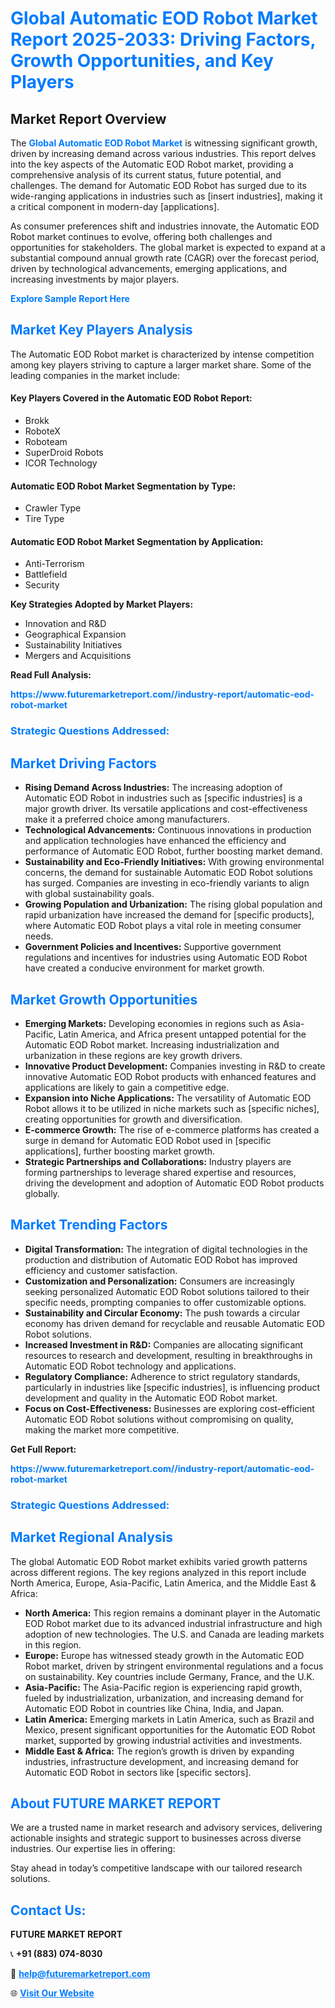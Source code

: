 <h1 style="color: #007BFF;">Global Automatic EOD Robot Market Report 2025-2033: Driving Factors, Growth Opportunities, and Key Players</h1>

<section id="overview">
<h2>Market Report Overview</h2>
<p>The <a href="https://www.futuremarketreport.com//industry-report/automatic-eod-robot-market" style="color: #007BFF; text-decoration: none;"><strong>Global Automatic EOD Robot Market</strong></a> is witnessing significant growth, driven by increasing demand across various industries. This report delves into the key aspects of the Automatic EOD Robot market, providing a comprehensive analysis of its current status, future potential, and challenges. The demand for Automatic EOD Robot has surged due to its wide-ranging applications in industries such as [insert industries], making it a critical component in modern-day [applications].</p>
<p>As consumer preferences shift and industries innovate, the Automatic EOD Robot market continues to evolve, offering both challenges and opportunities for stakeholders. The global market is expected to expand at a substantial compound annual growth rate (CAGR) over the forecast period, driven by technological advancements, emerging applications, and increasing investments by major players.</p>
</section>

<section id="overview">
<p><a href="https://www.futuremarketreport.com//request-sample/reportId=56459" style="color: #007BFF; text-decoration: none;"><strong>Explore Sample Report Here</strong></a></p>
</section>

<section id="key-players">
<h2 style="color: #007BFF;">Market Key Players Analysis</h2>
<p>The Automatic EOD Robot market is characterized by intense competition among key players striving to capture a larger market share. Some of the leading companies in the market include:</p>
<h4>Key Players Covered in the Automatic EOD Robot Report:</h4>
<ul><li>Brokk</li><li>RoboteX</li><li>Roboteam</li><li>SuperDroid Robots</li><li>ICOR Technology</li></ul>
<h4>Automatic EOD Robot Market Segmentation by Type:</h4>
<ul><li>Crawler Type</li><li>Tire Type</li></ul>

<h4>Automatic EOD Robot Market Segmentation by Application:</h4>
<ul><li>Anti-Terrorism</li><li>Battlefield</li><li>Security</li></ul>
<p><strong>Key Strategies Adopted by Market Players:</strong></p>
<ul>
<li>Innovation and R&D</li>
<li>Geographical Expansion</li>
<li>Sustainability Initiatives</li>
<li>Mergers and Acquisitions</li>
</ul>
</section>

<section>
<p><strong>Read Full Analysis: </strong></p><a href="https://www.futuremarketreport.com//industry-report/automatic-eod-robot-market" style="color: #007BFF; text-decoration: none;"><strong>https://www.futuremarketreport.com//industry-report/automatic-eod-robot-market</strong></a>
<h3 style="color: #007BFF;">Strategic Questions Addressed:</h3>
</section>

<section id="driving-factors">
<h2 style="color: #007BFF;">Market Driving Factors</h2>
<ul>
<li><strong>Rising Demand Across Industries:</strong> The increasing adoption of Automatic EOD Robot in industries such as [specific industries] is a major growth driver. Its versatile applications and cost-effectiveness make it a preferred choice among manufacturers.</li>
<li><strong>Technological Advancements:</strong> Continuous innovations in production and application technologies have enhanced the efficiency and performance of Automatic EOD Robot, further boosting market demand.</li>
<li><strong>Sustainability and Eco-Friendly Initiatives:</strong> With growing environmental concerns, the demand for sustainable Automatic EOD Robot solutions has surged. Companies are investing in eco-friendly variants to align with global sustainability goals.</li>
<li><strong>Growing Population and Urbanization:</strong> The rising global population and rapid urbanization have increased the demand for [specific products], where Automatic EOD Robot plays a vital role in meeting consumer needs.</li>
<li><strong>Government Policies and Incentives:</strong> Supportive government regulations and incentives for industries using Automatic EOD Robot have created a conducive environment for market growth.</li>
</ul>
</section>

<section id="growth-opportunities">
<h2 style="color: #007BFF;">Market Growth Opportunities</h2>
<ul>
<li><strong>Emerging Markets:</strong> Developing economies in regions such as Asia-Pacific, Latin America, and Africa present untapped potential for the Automatic EOD Robot market. Increasing industrialization and urbanization in these regions are key growth drivers.</li>
<li><strong>Innovative Product Development:</strong> Companies investing in R&D to create innovative Automatic EOD Robot products with enhanced features and applications are likely to gain a competitive edge.</li>
<li><strong>Expansion into Niche Applications:</strong> The versatility of Automatic EOD Robot allows it to be utilized in niche markets such as [specific niches], creating opportunities for growth and diversification.</li>
<li><strong>E-commerce Growth:</strong> The rise of e-commerce platforms has created a surge in demand for Automatic EOD Robot used in [specific applications], further boosting market growth.</li>
<li><strong>Strategic Partnerships and Collaborations:</strong> Industry players are forming partnerships to leverage shared expertise and resources, driving the development and adoption of Automatic EOD Robot products globally.</li>
</ul>
</section>

<section id="trending-factors">
<h2 style="color: #007BFF;">Market Trending Factors</h2>
<ul>
<li><strong>Digital Transformation:</strong> The integration of digital technologies in the production and distribution of Automatic EOD Robot has improved efficiency and customer satisfaction.</li>
<li><strong>Customization and Personalization:</strong> Consumers are increasingly seeking personalized Automatic EOD Robot solutions tailored to their specific needs, prompting companies to offer customizable options.</li>
<li><strong>Sustainability and Circular Economy:</strong> The push towards a circular economy has driven demand for recyclable and reusable Automatic EOD Robot solutions.</li>
<li><strong>Increased Investment in R&D:</strong> Companies are allocating significant resources to research and development, resulting in breakthroughs in Automatic EOD Robot technology and applications.</li>
<li><strong>Regulatory Compliance:</strong> Adherence to strict regulatory standards, particularly in industries like [specific industries], is influencing product development and quality in the Automatic EOD Robot market.</li>
<li><strong>Focus on Cost-Effectiveness:</strong> Businesses are exploring cost-efficient Automatic EOD Robot solutions without compromising on quality, making the market more competitive.</li>
</ul>
</section>

<section>
<p><strong>Get Full Report: </strong></p><a href="https://www.futuremarketreport.com//industry-report/automatic-eod-robot-market" style="color: #007BFF; text-decoration: none;"><strong>https://www.futuremarketreport.com//industry-report/automatic-eod-robot-market</strong></a>
<h3 style="color: #007BFF;">Strategic Questions Addressed:</h3>
</section>


<section id="regional-analysis">
<h2 style="color: #007BFF;">Market Regional Analysis</h2>
<p>The global Automatic EOD Robot market exhibits varied growth patterns across different regions. The key regions analyzed in this report include North America, Europe, Asia-Pacific, Latin America, and the Middle East & Africa:</p>
<ul>
<li><strong>North America:</strong> This region remains a dominant player in the Automatic EOD Robot market due to its advanced industrial infrastructure and high adoption of new technologies. The U.S. and Canada are leading markets in this region.</li>
<li><strong>Europe:</strong> Europe has witnessed steady growth in the Automatic EOD Robot market, driven by stringent environmental regulations and a focus on sustainability. Key countries include Germany, France, and the U.K.</li>
<li><strong>Asia-Pacific:</strong> The Asia-Pacific region is experiencing rapid growth, fueled by industrialization, urbanization, and increasing demand for Automatic EOD Robot in countries like China, India, and Japan.</li>
<li><strong>Latin America:</strong> Emerging markets in Latin America, such as Brazil and Mexico, present significant opportunities for the Automatic EOD Robot market, supported by growing industrial activities and investments.</li>
<li><strong>Middle East & Africa:</strong> The region’s growth is driven by expanding industries, infrastructure development, and increasing demand for Automatic EOD Robot in sectors like [specific sectors].</li>
</ul>
</section>

<footer>
<h2 style="color: #007BFF;">About FUTURE MARKET REPORT</h2>
<p>We are a trusted name in market research and advisory services, delivering actionable insights and strategic support to businesses across diverse industries. Our expertise lies in offering:</p>

<p>Stay ahead in today’s competitive landscape with our tailored research solutions.</p>

<h2 style="color: #007BFF;">Contact Us:</h2>
<p><strong>FUTURE MARKET REPORT</strong></p>
<p>📞 <strong>+91 (883) 074-8030</strong></p>
<p>📧 <strong><a href="mailto:help@futuremarketreport.com" style="color: #007BFF;">help@futuremarketreport.com</a></strong></p>
<p>🌐 <strong><a href="https://www.futuremarketreport.com/" style="color: #007BFF;">Visit Our Website</a></strong></p>
</footer>